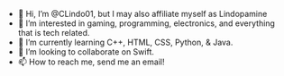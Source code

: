- 👋 Hi, I’m @CLindo01, but I may also affiliate myself as Lindopamine
- 👀 I’m interested in gaming, programming, electronics, and everything that is tech related.
- 🌱 I’m currently learning C++, HTML, CSS, Python, & Java.
- 💞️ I’m looking to collaborate on Swift.
- 📫 How to reach me, send me an email!

<!---
CLindo01/CLindo01 is a ✨ special ✨ repository because its `README.md` (this file) appears on your GitHub profile.
You can click the Preview link to take a look at your changes.
--->
